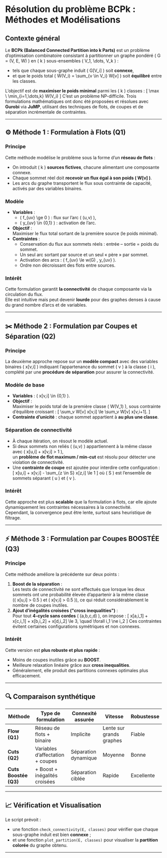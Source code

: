 # Résolution du problème BCPk : Méthodes et Modélisations

## Contexte général

Le **BCPk (Balanced Connected Partition into k Parts)** est un problème d’optimisation combinatoire consistant à partitionner un graphe pondéré \( G = (V, E, W) \) en \( k \) sous-ensembles \( V_1, \dots, V_k \) :
- tels que chaque sous-graphe induit \( G[V_i] \) soit **connexe**,  
- et que le poids total \( W(V_i) = \sum_{v \in V_i} W[v] \) soit **équilibré** entre les classes.

L’objectif est de **maximiser le poids minimal** parmi les \( k \) classes :
\[
\max \ \min_{i=1,\dots,k} W(V_i)
\]
C’est un problème NP-difficile. Trois formulations mathématiques ont donc été proposées et résolues avec **Gurobi** via **JuMP**, utilisant des techniques de flots, de coupes et de séparation incrémentale de contraintes.

---

## ⚙️ Méthode 1 : Formulation à Flots (Q1)

### Principe
Cette méthode modélise le problème sous la forme d’un **réseau de flots** :
- On introduit \( k \) **sources fictives**, chacune alimentant une composante connexe.
- Chaque sommet réel doit **recevoir un flux égal à son poids \( W[v] \)**.
- Les arcs du graphe transportent le flux sous contrainte de capacité, activés par des variables binaires.

### Modèle
- **Variables** :
  - \( f_{uv} \ge 0 \) : flux sur l’arc \( (u,v) \),
  - \( y_{uv} \in \{0,1\} \) : activation de l’arc.
- **Objectif** :  
  Maximiser le flux total sortant de la première source (le poids minimal).
- **Contraintes** :
  - Conservation du flux aux sommets réels : entrée – sortie = poids du sommet.
  - Un seul arc sortant par source et un seul « père » par sommet.
  - Activation des arcs : \( f_{uv} \le w(G) \, y_{uv} \).
  - Ordre non décroissant des flots entre sources.

### Intérêt
Cette formulation garantit **la connectivité** de chaque composante via la circulation du flux.  
Elle est intuitive mais peut devenir **lourde** pour des graphes denses à cause du grand nombre d’arcs et de variables.

---

## ✂️ Méthode 2 : Formulation par Coupes et Séparation (Q2)

### Principe
La deuxième approche repose sur un **modèle compact** avec des variables binaires \( x[v,i] \) indiquant l’appartenance du sommet \( v \) à la classe \( i \), complété par une **procédure de séparation** pour assurer la connectivité.

### Modèle de base
- **Variables** : \( x[v,i] \in \{0,1\} \).
- **Objectif** :  
  Maximiser le poids total de la première classe \( W(V_1) \), sous contrainte d’équilibre croissant :
  \[
  \sum_v W[v] x[v,i] \le \sum_v W[v] x[v,i+1].
  \]
- **Contrainte d’unicité** : chaque sommet appartient à **au plus une classe**.

### Séparation de connectivité
- À chaque itération, on résout le modèle actuel.
- Si deux sommets non reliés \( (u,v) \) appartiennent à la même classe avec \( x[u,i] + x[v,i] > 1 \),  
  un **problème de flot maximum / min-cut** est résolu pour détecter une violation de connectivité.
- Une **contrainte de coupe** est ajoutée pour interdire cette configuration :
  \[
  x[u,i] + x[v,i] - \sum_{z \in S} x[z,i] \le 1
  \]
  où \( S \) est l’ensemble de sommets séparant \( u \) et \( v \).

### Intérêt
Cette approche est plus **scalable** que la formulation à flots, car elle ajoute dynamiquement les contraintes nécessaires à la connectivité.  
Cependant, la convergence peut être lente, surtout sans heuristique de filtrage.

---

## ⚡ Méthode 3 : Formulation par Coupes BOOSTÉE (Q3)

### Principe
Cette méthode améliore la précédente sur deux points :
1. **Boost de la séparation** :  
   Les tests de connectivité ne sont effectués que lorsque les deux sommets ont une probabilité élevée d’appartenir à la même classe  
   (\( x[u,i] > 0.5 \) et \( x[v,i] > 0.5 \)), ce qui réduit considérablement le nombre de coupes inutiles.
2. **Ajout d’inégalités croisées ("cross inequalities")** :  
   Pour tout **4-cycle sans cordes** \( (a,b,c,d) \), on impose :
   \[
   x[a,i_1] + x[c,i_1] + x[b,i_2] + x[d,i_2] \le 3, \quad \forall i_1 \ne i_2
   \]
   Ces contraintes évitent certaines configurations symétriques et non connexes.

### Intérêt
Cette version est **plus robuste et plus rapide** :
- Moins de coupes inutiles grâce au **BOOST**.
- Meilleure relaxation linéaire grâce aux **cross inequalities**.
- Généralement, elle produit des partitions connexes optimales plus efficacement.

---

## 🔍 Comparaison synthétique

| Méthode | Type de formulation | Connexité assurée | Vitesse | Robustesse |
|----------|--------------------|-------------------|----------|-------------|
| **Flow (Q1)** | Réseau de flots + binaire | Implicite | Lente sur grands graphes | Fiable |
| **Cuts (Q2)** | Variables d’affectation + coupes | Séparation dynamique | Moyenne | Bonne |
| **Cuts Boostée (Q3)** | + Boost + inégalités croisées | Séparation ciblée | Rapide | Excellente |

---

## 📈 Vérification et Visualisation

Le script prévoit :
- une fonction `check_connectivity(E, classes)` pour vérifier que chaque sous-graphe induit est bien **connexe** ;
- et une fonction `plot_partition(E, classes)` pour visualiser la **partition colorée** du graphe obtenu.

---
